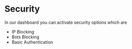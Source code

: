 # Security

In our dashboard you can activate security options which are
 - IP Blocking
 - Bots Blocking
 - Basic Authentication